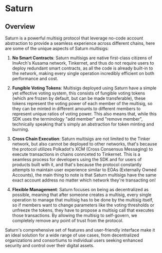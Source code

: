 # Saturn

## Overview

Saturn is a powerful multisig protocol that leverage no-code account abstraction to provide a seamless experience across different chains, here are some of the unique aspects of Saturn multisigs:

1. **No Smart Contracts**: Saturn multisigs are native first-class citizens of InvArch's Kusama network, Tinkernet, and thus do not require users to deploy redundant smart contracts, as all the code is already built-in to the network, making every single operation incredibly efficient on both performance and cost.

2. **Fungible Voting Tokens**: Multisigs deployed using Saturn have a simple yet effective voting system, this consists of fungible voting tokens (which are frozen by default, but can be made transferable), these tokens represent the voting power of each member of the multisig, so they can be minted in different amounts to different members to represent unique ratios of voting power. This also means that, while this SDK uses the terminology "add member" and "remove member", technically speaking that's simply an abstraction for token minting and burning.

3. **Cross Chain Execution**: Saturn multisigs are not limited to the Tinker network, but also cannot be deployed to other networks, that's because the protocol utilizes Polkadot's XCM (Cross Consensus Messaging) to execute transactions in chains connceted to Tinkernet. This is a seamless process for developers using the SDK and for users of products built with it, and that's because the protocol constantly attempts to maintain user experience similar to EOAs (Externally Owned Accounts), the main thing to note is that Saturn multisigs have the same exact account address no matter which network they're transacting on!

4. **Flexible Management**: Saturn focuses on being as decentralized as possible, meaning that after someone creates a multisig, every single operation to manage that multisig has to be done by the multisig itself, so if members want to change parameters like the voting thresholds or unfreeze the tokens, they have to propose a multisig call that executes those transactions. By allowing the multisig to self-govern, we completely remove any point of trust from the protocol. 

Saturn's comprehensive set of features and user-friendly interface make it an ideal solution for a wide range of use cases, from decentralized organizations and consortiums to individual users seeking enhanced security and control over their digital assets.
